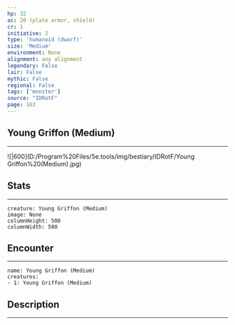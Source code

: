 ```yaml
---
hp: 32
ac: 20 (plate armor, shield)
cr: 1
initiative: 2
type: 'humanoid (dwarf)'    
size: 'Medium'
environment: None
alignment: any alignment
legendary: False
lair: False
mythic: False
regional: False
tags: ['monster']
source: "IDRotF"
page: 163
---
```


## Young Griffon (Medium)
---

![|600](D:/Program%20Files/5e.tools/img/bestiary/IDRotF/Young Griffon%20(Medium).jpg)

## Stats
---

```statblock
creature: Young Griffon (Medium)
image: None
columnHeight: 500
columnWidth: 500
```

## Encounter
---

```encounter-table
name: Young Griffon (Medium)
creatures:
- 1: Young Griffon (Medium)
```

## Description
---




